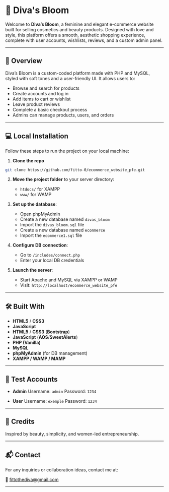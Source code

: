 
# 🌸 Diva's Bloom

Welcome to **Diva’s Bloom**, a feminine and elegant e-commerce website built for selling cosmetics and beauty products. Designed with love and style, this platform offers a smooth, aesthetic shopping experience, complete with user accounts, wishlists, reviews, and a custom admin panel.

---

## 🧁 Overview

Diva’s Bloom is a custom-coded platform made with PHP and MySQL, styled with soft tones and a user-friendly UI. It allows users to:
- Browse and search for products
- Create accounts and log in
- Add items to cart or wishlist
- Leave product reviews
- Complete a basic checkout process
- Admins can manage products, users, and orders

---



## 💻 Local Installation

Follow these steps to run the project on your local machine:

1. **Clone the repo**
```bash
git clone https://github.com/fitto-0/ecommerce_website_pfe.git
````

2. **Move the project folder** to your server directory:

   * `htdocs/` for XAMPP
   * `www/` for WAMP

3. **Set up the database**:

   * Open phpMyAdmin
   * Create a new database named `divas_bloom`
   * Import the `divas_bloom.sql` file
   * Create a new database named `ecommerce`
   * Import the `ecommerce1.sql` file

4. **Configure DB connection**:

   * Go to `/includes/connect.php`
   * Enter your local DB credentials

5. **Launch the server**:

   * Start Apache and MySQL via XAMPP or WAMP
   * Visit: `http://localhost/ecommerce_website_pfe`

---

## 🛠️ Built With

* **HTML5** / **CSS3**
* **JavaScript**
* **HTML5** / **CSS3** (**Bootstrap**)
* **JavaScript** (**AOS**/**SweetAlerts**)
* **PHP (Vanilla)**
* **MySQL**
* **phpMyAdmin** (for DB management)
* **XAMPP / WAMP / MAMP**

---

## 🔐 Test Accounts

* **Admin**
  Username: `admin`
  Password: `1234`

* **User**
  Username: `exemple`
  Password: `1234`

---

## 💖 Credits

Inspired by beauty, simplicity, and women-led entrepreneurship.

---

## 📬 Contact

For any inquiries or collaboration ideas, contact me at:

📧 [fittothediva@gmail.com](mailto:fittothediva@gmail.com)


---
